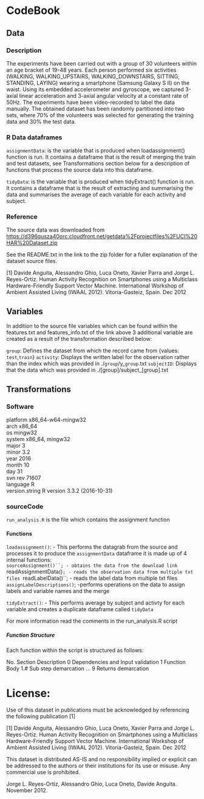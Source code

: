 # CodeBook

## Data

### Description
The experiments have been carried out with a group of 30 volunteers within an age bracket of 19-48 years. Each person performed six activities (WALKING, WALKING_UPSTAIRS, WALKING_DOWNSTAIRS, SITTING, STANDING, LAYING) wearing a smartphone (Samsung Galaxy S II) on the waist. Using its embedded accelerometer and gyroscope, we captured 3-axial linear acceleration and 3-axial angular velocity at a constant rate of 50Hz. The experiments have been video-recorded to label the data manually. The obtained dataset has been randomly partitioned into two sets, where 70% of the volunteers was selected for generating the training data and 30% the test data.

### R Data dataframes
`assignmentData`: is the variable that is produced when loadassignment() function is run. It contains a dataframe that is the result of merging the train and test datasets, see Transformations section below for a description of functions that process the source data into this dataframe.

`tidyData`: is the variable that is produced when tidyExtract() function is run. it contains a dataframe that is the result of extracting and summarising the data and summarises the average of each variable for each activity and subject.

### Reference 
The source data was downloaded from https://d396qusza40orc.cloudfront.net/getdata%2Fprojectfiles%2FUCI%20HAR%20Dataset.zip

See the README.txt in the link to the zip folder for a fuller explanation of the dataset source files.

[1] Davide Anguita, Alessandro Ghio, Luca Oneto, Xavier Parra and Jorge L. Reyes-Ortiz. Human Activity Recognition on Smartphones using a Multiclass Hardware-Friendly Support Vector Machine. International Workshop of Ambient Assisted Living (IWAAL 2012). Vitoria-Gasteiz, Spain. Dec 2012
 
## Variables

In addition to the source file variables which can be found within the features.txt and features_info.txt of the link above 3 additional variable are created as a result of the transformation described below:

 `group`:   Defines the dataset from which the record came from {values: `test`,`train`}
 `activity`: Displays the written label for the observation rather than the index which was provided in ./`group`/y_`group`.txt
 `subjectID`: Displays that the data which was provided in ./[group]/subject_[group].txt
 
## Transformations

### Software
platform       x86_64-w64-mingw32          
arch           x86_64                      
os             mingw32                     
system         x86_64, mingw32             
major          3                           
minor          3.2                         
year           2016                        
month          10                          
day            31                          
svn rev        71607                       
language       R                           
version.string R version 3.3.2 (2016-10-31)

### sourceCode
`run_analysis.R` is the file which contains the assignment function
#### Functions
`loadassignment()`: - This performs the datagrab from the source and processes it to produce the `assignmentData` dataframe
it is made up of 4 internal functions:      
      `sourceAssignment()``; - obtains the data from the download link
      `readAssignmentData()`; - reads the observation data from multiple txt files
      `readLabelData()``; - reads the label data from multiple txt files
      `assignLabelDescriptions()`; -performs operations on the data to assign labels and variable names and the merge

`tidyExtract()`: - This performs average by subject and activty for each variable and creates a duplicate dataframe called `tidyData`
     
For more information read the comments in the run_analysis.R script
##### Function Structure
Each function within the script is structured as follows:

No.   Section
      Description
0     Dependencies and Input validation
1     Function Body
1.#   Sub step demarcation
...
9     Returns demarcation


License:
========
Use of this dataset in publications must be acknowledged by referencing the following publication [1]

[1] Davide Anguita, Alessandro Ghio, Luca Oneto, Xavier Parra and Jorge L. Reyes-Ortiz. Human Activity Recognition on Smartphones using a Multiclass Hardware-Friendly Support Vector Machine. International Workshop of Ambient Assisted Living (IWAAL 2012). Vitoria-Gasteiz, Spain. Dec 2012

This dataset is distributed AS-IS and no responsibility implied or explicit can be addressed to the authors or their institutions for its use or misuse. Any commercial use is prohibited.

Jorge L. Reyes-Ortiz, Alessandro Ghio, Luca Oneto, Davide Anguita. November 2012.

